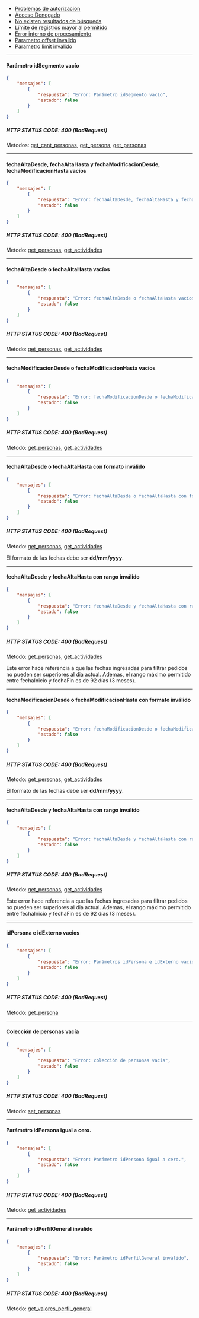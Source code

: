 * [Problemas de autorizacion](https://github.com/bebeto-fidelitytools/FidelitytoolsWS/blob/master/docs/bad_request_general.md#llave-de-acceso-inv%C3%A1lida)
* [Acceso Denegado](https://github.com/bebeto-fidelitytools/FidelitytoolsWS/blob/master/docs/bad_request_general.md#acceso-denegado)
* [No existen resultados de búsqueda](https://github.com/bebeto-fidelitytools/FidelitytoolsWS/blob/master/docs/bad_request_general.md#no-existen-resultados-de-b%C3%BAsqueda)
* [Límite de registros mayor al permitido](https://github.com/bebeto-fidelitytools/FidelitytoolsWS/blob/master/docs/bad_request_general.md#l%C3%ADmite-de-registros-mayor-al-permitido)
* [Error interno de procesamiento](https://github.com/bebeto-fidelitytools/FidelitytoolsWS/blob/master/docs/bad_request_general.md#error-interno-de-procesamiento)
* [Parametro offset invalido](https://github.com/bebeto-fidelitytools/FidelitytoolsWS/blob/master/docs/bad_request_general.md#par%C3%A1metro-offset-inv%C3%A1lido)
* [Parametro limit invalido](https://github.com/bebeto-fidelitytools/FidelitytoolsWS/blob/master/docs/bad_request_general.md#par%C3%A1metro-limit-inv%C3%A1lido)
___
#### Parámetro idSegmento vacío
```json
{
    "mensajes": [
        {
            "respuesta": "Error: Parámetro idSegmento vacío",
            "estado": false
        }
    ]
}
```
##### HTTP STATUS CODE: 400 (BadRequest)
Metodos: [get_cant_personas](https://github.com/bebeto-fidelitytools/FidelitytoolsWS/blob/master/docs/segmentacion/get_cant_personas.md), [get_persona](https://github.com/bebeto-fidelitytools/FidelitytoolsWS/blob/master/docs/segmentacion/get_persona.md), [get_personas](https://github.com/bebeto-fidelitytools/FidelitytoolsWS/blob/master/docs/segmentacion/get_personas.md)
___
#### fechaAltaDesde, fechaAltaHasta y fechaModificacionDesde, fechaModificacionHasta vacíos
```json
{
    "mensajes": [
        {
            "respuesta": "Error: fechaAltaDesde, fechaAltaHasta y fechaModificacionDesde, fechaModificacionHasta vacíos",
            "estado": false
        }
    ]
}
```
##### HTTP STATUS CODE: 400 (BadRequest)
Metodo: [get_personas](https://github.com/bebeto-fidelitytools/FidelitytoolsWS/blob/master/docs/segmentacion/get_personas.md), [get_actividades](https://github.com/bebeto-fidelitytools/FidelitytoolsWS/blob/master/docs/segmentacion/get_actividades.md)
___
#### fechaAltaDesde o fechaAltaHasta vacíos
```json
{
    "mensajes": [
        {
            "respuesta": "Error: fechaAltaDesde o fechaAltaHasta vacíos",
            "estado": false
        }
    ]
}
```
##### HTTP STATUS CODE: 400 (BadRequest)
Metodo: [get_personas](https://github.com/bebeto-fidelitytools/FidelitytoolsWS/blob/master/docs/segmentacion/get_personas.md), [get_actividades](https://github.com/bebeto-fidelitytools/FidelitytoolsWS/blob/master/docs/segmentacion/get_actividades.md)
___
#### fechaModificacionDesde o fechaModificacionHasta vacíos
```json
{
    "mensajes": [
        {
            "respuesta": "Error: fechaModificacionDesde o fechaModificacionHasta vacíos",
            "estado": false
        }
    ]
}
```
##### HTTP STATUS CODE: 400 (BadRequest)
Metodo: [get_personas](https://github.com/bebeto-fidelitytools/FidelitytoolsWS/blob/master/docs/segmentacion/get_personas.md), [get_actividades](https://github.com/bebeto-fidelitytools/FidelitytoolsWS/blob/master/docs/segmentacion/get_actividades.md)
___
#### fechaAltaDesde o fechaAltaHasta con formato inválido
```json
{
    "mensajes": [
        {
            "respuesta": "Error: fechaAltaDesde o fechaAltaHasta con formato inválido",
            "estado": false
        }
    ]
}
```
##### HTTP STATUS CODE: 400 (BadRequest)
Metodo: [get_personas](https://github.com/bebeto-fidelitytools/FidelitytoolsWS/blob/master/docs/segmentacion/get_personas.md), [get_actividades](https://github.com/bebeto-fidelitytools/FidelitytoolsWS/blob/master/docs/segmentacion/get_actividades.md)

El formato de las fechas debe ser **dd/mm/yyyy**.
___
#### fechaAltaDesde y fechaAltaHasta con rango inválido
```json
{
    "mensajes": [
        {
            "respuesta": "Error: fechaAltaDesde y fechaAltaHasta con rango inválido.",
            "estado": false
        }
    ]
}
```
##### HTTP STATUS CODE: 400 (BadRequest)
Metodo: [get_personas](https://github.com/bebeto-fidelitytools/FidelitytoolsWS/blob/master/docs/segmentacion/get_personas.md), [get_actividades](https://github.com/bebeto-fidelitytools/FidelitytoolsWS/blob/master/docs/segmentacion/get_actividades.md)

Este error hace referencia a que las fechas ingresadas para filtrar pedidos no pueden ser superiores al dia actual. Ademas, el rango máximo permitido entre fechaInicio y fechaFin es de 92 días (3 meses).
___

#### fechaModificacionDesde o fechaModificacionHasta con formato inválido
```json
{
    "mensajes": [
        {
            "respuesta": "Error: fechaModificacionDesde o fechaModificacionHasta con formato inválido",
            "estado": false
        }
    ]
}
```
##### HTTP STATUS CODE: 400 (BadRequest)
Metodo: [get_personas](https://github.com/bebeto-fidelitytools/FidelitytoolsWS/blob/master/docs/segmentacion/get_personas.md), [get_actividades](https://github.com/bebeto-fidelitytools/FidelitytoolsWS/blob/master/docs/segmentacion/get_actividades.md)

El formato de las fechas debe ser **dd/mm/yyyy**.
___
#### fechaAltaDesde y fechaAltaHasta con rango inválido
```json
{
    "mensajes": [
        {
            "respuesta": "Error: fechaAltaDesde y fechaAltaHasta con rango inválido.",
            "estado": false
        }
    ]
}
```
##### HTTP STATUS CODE: 400 (BadRequest)
Metodo: [get_personas](https://github.com/bebeto-fidelitytools/FidelitytoolsWS/blob/master/docs/segmentacion/get_personas.md), [get_actividades](https://github.com/bebeto-fidelitytools/FidelitytoolsWS/blob/master/docs/segmentacion/get_actividades.md)

Este error hace referencia a que las fechas ingresadas para filtrar pedidos no pueden ser superiores al dia actual. Ademas, el rango máximo permitido entre fechaInicio y fechaFin es de 92 días (3 meses).
___
#### idPersona e idExterno vacios
```json
{
    "mensajes": [
        {
            "respuesta": "Error: Parámetros idPersona e idExterno vacios",
            "estado": false
        }
    ]
}
```
##### HTTP STATUS CODE: 400 (BadRequest)
Metodo: [get_persona](https://github.com/bebeto-fidelitytools/FidelitytoolsWS/blob/master/docs/segmentacion/get_persona.md)
___
#### Colección de personas vacía
```json
{
    "mensajes": [
        {
            "respuesta": "Error: colección de personas vacía",
            "estado": false
        }
    ]
}
```
##### HTTP STATUS CODE: 400 (BadRequest)
Metodo: [set_personas](https://github.com/bebeto-fidelitytools/FidelitytoolsWS/blob/master/docs/segmentacion/set_personas.md)
___
#### Parámetro idPersona igual a cero.
```json
{
    "mensajes": [
        {
            "respuesta": "Error: Parámetro idPersona igual a cero.",
            "estado": false
        }
    ]
}
```
##### HTTP STATUS CODE: 400 (BadRequest)
Metodo: [get_actividades](https://github.com/bebeto-fidelitytools/FidelitytoolsWS/blob/master/docs/segmentacion/get_actividades.md)
___
#### Parámetro idPerfilGeneral inválido
```json
{
    "mensajes": [
        {
            "respuesta": "Error: Parámetro idPerfilGeneral inválido",
            "estado": false
        }
    ]
}
```
##### HTTP STATUS CODE: 400 (BadRequest)
Metodo: [get_valores_perfil_general](https://github.com/bebeto-fidelitytools/FidelitytoolsWS/blob/master/docs/segmentacion/get_valores_perfil_general.md)


